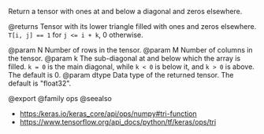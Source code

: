 Return a tensor with ones at and below a diagonal and zeros elsewhere.

@returns
Tensor with its lower triangle filled with ones and zeros elsewhere.
`T[i, j] == 1` for `j <= i + k`, 0 otherwise.

@param N Number of rows in the tensor.
@param M Number of columns in the tensor.
@param k The sub-diagonal at and below which the array is filled.
    `k = 0` is the main diagonal, while `k < 0` is below it, and
    `k > 0` is above. The default is 0.
@param dtype Data type of the returned tensor. The default is "float32".

@export
@family ops
@seealso
+ <https:/keras.io/keras_core/api/ops/numpy#tri-function>
+ <https://www.tensorflow.org/api_docs/python/tf/keras/ops/tri>
